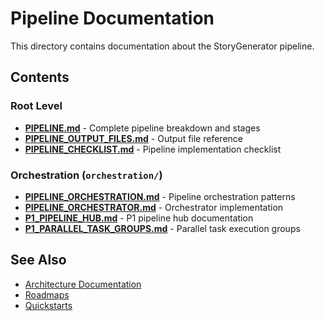 # Pipeline Documentation

This directory contains documentation about the StoryGenerator pipeline.

## Contents

### Root Level
- **[PIPELINE.md](PIPELINE.md)** - Complete pipeline breakdown and stages
- **[PIPELINE_OUTPUT_FILES.md](PIPELINE_OUTPUT_FILES.md)** - Output file reference
- **[PIPELINE_CHECKLIST.md](PIPELINE_CHECKLIST.md)** - Pipeline implementation checklist

### Orchestration (`orchestration/`)
- **[PIPELINE_ORCHESTRATION.md](orchestration/PIPELINE_ORCHESTRATION.md)** - Pipeline orchestration patterns
- **[PIPELINE_ORCHESTRATOR.md](orchestration/PIPELINE_ORCHESTRATOR.md)** - Orchestrator implementation
- **[P1_PIPELINE_HUB.md](orchestration/P1_PIPELINE_HUB.md)** - P1 pipeline hub documentation
- **[P1_PARALLEL_TASK_GROUPS.md](orchestration/P1_PARALLEL_TASK_GROUPS.md)** - Parallel task execution groups

## See Also
- [Architecture Documentation](../architecture/)
- [Roadmaps](../roadmaps/)
- [Quickstarts](../quickstarts/)

